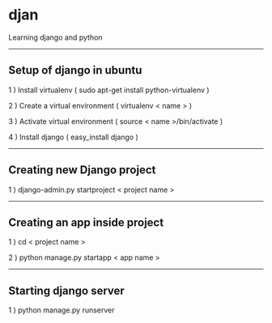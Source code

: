 djan
====

Learning django and python

-------------------------
Setup of django in ubuntu
-------------------------

1 ) Install virtualenv ( sudo apt-get install python-virtualenv )

2 ) Create a virtual environment ( virtualenv < name > )

3 ) Activate virtual environment ( source < name >/bin/activate )

4 ) Install django ( easy_install django )

---------------------------
Creating new Django project
---------------------------

1 ) django-admin.py startproject < project name >


------------------------------
Creating an app inside project
------------------------------

1 ) cd < project name >

2 ) python manage.py startapp  < app  name >

----------------------
Starting django server
----------------------

1 ) python manage.py runserver
